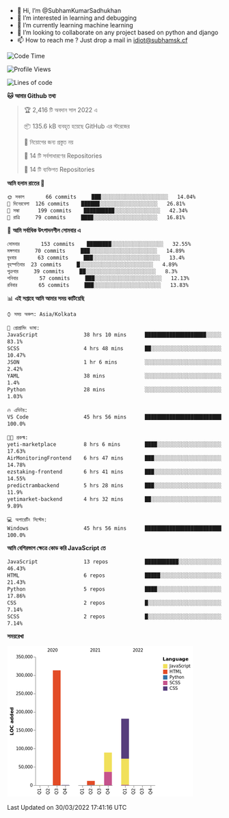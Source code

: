 - 👋 Hi, I’m @SubhamKumarSadhukhan
- 👀 I’m interested in learning and debugging
- 🌱 I’m currently learning machine learning
- 💞️ I’m looking to collaborate on any project based on python and django
- 📫 How to reach me ?
      Just drop a mail in idiot@subhamsk.cf

<!---
SubhamKumarSadhukhan/SubhamKumarSadhukhan is a ✨ special ✨ repository because its `README.md` (this file) appears on your GitHub profile.
You can click the Preview link to take a look at your changes.
--->


<!--START_SECTION:waka-->
![Code Time](http://img.shields.io/badge/Code%20Time-370%20hrs%2019%20mins-blue)

![Profile Views](http://img.shields.io/badge/%E0%A6%AA%E0%A7%8D%E0%A6%B0%E0%A7%8B%E0%A6%AB%E0%A6%BE%E0%A6%87%E0%A6%B2%20%E0%A6%A6%E0%A6%B0%E0%A7%8D%E0%A6%B6%E0%A6%A8-2-blue)

![Lines of code](https://img.shields.io/badge/%E0%A6%B9%E0%A7%8D%E0%A6%AF%E0%A6%BE%E0%A6%B2%E0%A7%8B%20%E0%A6%93%E0%A6%AF%E0%A6%BC%E0%A6%BE%E0%A6%B0%E0%A7%8D%E0%A6%B2%E0%A7%8D%E0%A6%A1%20%E0%A6%A5%E0%A7%87%E0%A6%95%E0%A7%87%20%E0%A6%86%E0%A6%AE%E0%A6%BF%20%E0%A6%B2%E0%A6%BF%E0%A6%96%E0%A7%87%E0%A6%9B%E0%A6%BF-597%20Thousand%20%E0%A6%95%E0%A7%8B%E0%A6%A1%E0%A7%87%E0%A6%B0%20%E0%A6%B2%E0%A6%BE%E0%A6%87%E0%A6%A8-blue)

**🐱 আমার Github তথ্য** 

> 🏆 2,416 টি অবদান সাল 2022 এ
 > 
> 📦 135.6 kB ব্যবহৃত হয়েছে GitHub এর স্টরেজের 
 > 
> 🚫 নিয়োগের জন্য প্রস্তুত নয়
 > 
> 📜 14 টি সর্বসাধারণের Repositories 
 > 
> 🔑 14 টি ব্যক্তিগত Repositories  
 > 
**আমি হলাম রাতের 🦉** 

```text
🌞 সকাল       66 commits     ███░░░░░░░░░░░░░░░░░░░░░░   14.04% 
🌆 দিনেরবেলা  126 commits    ██████░░░░░░░░░░░░░░░░░░░   26.81% 
🌃 সন্ধা      199 commits    ██████████░░░░░░░░░░░░░░░   42.34% 
🌙 রাত্রি     79 commits     ████░░░░░░░░░░░░░░░░░░░░░   16.81%

```
📅 **আমি সর্বাধিক উৎপাদনশীল সোমবার এ** 

```text
সোমবার       153 commits    ████████░░░░░░░░░░░░░░░░░   32.55% 
মঙ্গলবার     70 commits     ███░░░░░░░░░░░░░░░░░░░░░░   14.89% 
বুধবার       63 commits     ███░░░░░░░░░░░░░░░░░░░░░░   13.4% 
বৃহস্পতিবার  23 commits     █░░░░░░░░░░░░░░░░░░░░░░░░   4.89% 
শুক্রবার     39 commits     ██░░░░░░░░░░░░░░░░░░░░░░░   8.3% 
শনিবার       57 commits     ███░░░░░░░░░░░░░░░░░░░░░░   12.13% 
রবিবার       65 commits     ███░░░░░░░░░░░░░░░░░░░░░░   13.83%

```


📊 **এই সপ্তাহে আমি আমার সময় কাটিয়েছি** 

```text
⌚︎ সময় অঞ্চল: Asia/Kolkata

💬 প্রোগ্রামিং ভাষা: 
JavaScript               38 hrs 10 mins      ████████████████████░░░░░   83.1% 
SCSS                     4 hrs 48 mins       ██░░░░░░░░░░░░░░░░░░░░░░░   10.47% 
JSON                     1 hr 6 mins         ░░░░░░░░░░░░░░░░░░░░░░░░░   2.42% 
YAML                     38 mins             ░░░░░░░░░░░░░░░░░░░░░░░░░   1.4% 
Python                   28 mins             ░░░░░░░░░░░░░░░░░░░░░░░░░   1.03%

🔥 এডিটর: 
VS Code                  45 hrs 56 mins      █████████████████████████   100.0%

🐱‍💻 প্রকল্ম: 
yeti-marketplace         8 hrs 6 mins        ████░░░░░░░░░░░░░░░░░░░░░   17.63% 
AirMonitoringFrontend    6 hrs 47 mins       ███░░░░░░░░░░░░░░░░░░░░░░   14.78% 
ezstaking-frontend       6 hrs 41 mins       ███░░░░░░░░░░░░░░░░░░░░░░   14.55% 
predictrambackend        5 hrs 28 mins       ███░░░░░░░░░░░░░░░░░░░░░░   11.9% 
yetimarket-backend       4 hrs 32 mins       ██░░░░░░░░░░░░░░░░░░░░░░░   9.89%

💻 অপারেটিং সিস্টেম: 
Windows                  45 hrs 56 mins      █████████████████████████   100.0%

```

**আমি বেশিরভাগ ক্ষেত্রে কোড করি JavaScript তে** 

```text
JavaScript               13 repos            ███████████░░░░░░░░░░░░░░   46.43% 
HTML                     6 repos             █████░░░░░░░░░░░░░░░░░░░░   21.43% 
Python                   5 repos             ████░░░░░░░░░░░░░░░░░░░░░   17.86% 
CSS                      2 repos             █░░░░░░░░░░░░░░░░░░░░░░░░   7.14% 
SCSS                     2 repos             █░░░░░░░░░░░░░░░░░░░░░░░░   7.14%

```


**সময়রেখা**

![Chart not found](https://raw.githubusercontent.com/SubhamKumarSadhukhan/SubhamKumarSadhukhan/main/charts/bar_graph.png) 


 Last Updated on 30/03/2022 17:41:16 UTC
<!--END_SECTION:waka-->
